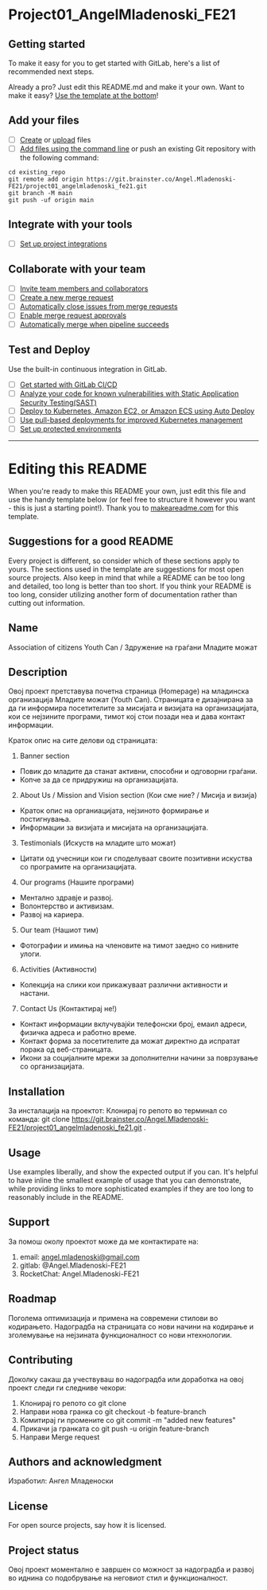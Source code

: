 # Project01_AngelMladenoski_FE21

## Getting started

To make it easy for you to get started with GitLab, here's a list of recommended next steps.

Already a pro? Just edit this README.md and make it your own. Want to make it easy? [Use the template at the bottom](#editing-this-readme)!

## Add your files

- [ ] [Create](https://docs.gitlab.com/ee/user/project/repository/web_editor.html#create-a-file) or [upload](https://docs.gitlab.com/ee/user/project/repository/web_editor.html#upload-a-file) files
- [ ] [Add files using the command line](https://docs.gitlab.com/ee/gitlab-basics/add-file.html#add-a-file-using-the-command-line) or push an existing Git repository with the following command:

```
cd existing_repo
git remote add origin https://git.brainster.co/Angel.Mladenoski-FE21/project01_angelmladenoski_fe21.git
git branch -M main
git push -uf origin main
```

## Integrate with your tools

- [ ] [Set up project integrations](https://git.brainster.co/Angel.Mladenoski-FE21/project01_angelmladenoski_fe21/-/settings/integrations)

## Collaborate with your team

- [ ] [Invite team members and collaborators](https://docs.gitlab.com/ee/user/project/members/)
- [ ] [Create a new merge request](https://docs.gitlab.com/ee/user/project/merge_requests/creating_merge_requests.html)
- [ ] [Automatically close issues from merge requests](https://docs.gitlab.com/ee/user/project/issues/managing_issues.html#closing-issues-automatically)
- [ ] [Enable merge request approvals](https://docs.gitlab.com/ee/user/project/merge_requests/approvals/)
- [ ] [Automatically merge when pipeline succeeds](https://docs.gitlab.com/ee/user/project/merge_requests/merge_when_pipeline_succeeds.html)

## Test and Deploy

Use the built-in continuous integration in GitLab.

- [ ] [Get started with GitLab CI/CD](https://docs.gitlab.com/ee/ci/quick_start/index.html)
- [ ] [Analyze your code for known vulnerabilities with Static Application Security Testing(SAST)](https://docs.gitlab.com/ee/user/application_security/sast/)
- [ ] [Deploy to Kubernetes, Amazon EC2, or Amazon ECS using Auto Deploy](https://docs.gitlab.com/ee/topics/autodevops/requirements.html)
- [ ] [Use pull-based deployments for improved Kubernetes management](https://docs.gitlab.com/ee/user/clusters/agent/)
- [ ] [Set up protected environments](https://docs.gitlab.com/ee/ci/environments/protected_environments.html)

---

# Editing this README

When you're ready to make this README your own, just edit this file and use the handy template below (or feel free to structure it however you want - this is just a starting point!). Thank you to [makeareadme.com](https://www.makeareadme.com/) for this template.

## Suggestions for a good README

Every project is different, so consider which of these sections apply to yours. The sections used in the template are suggestions for most open source projects. Also keep in mind that while a README can be too long and detailed, too long is better than too short. If you think your README is too long, consider utilizing another form of documentation rather than cutting out information.

## Name

Association of citizens Youth Can / Здружение на граѓани Младите можат

## Description

Овој проект претставува почетна страница (Homepage) на младинска организација Младите можат (Youth Can). Страницата е дизајнирана за да ги информира посетителите за мисијата и визијата на организацијата, кои се нејзините програми, тимот кој стои позади неа и дава контакт информации.

Краток опис на сите делови од страницата:

1. Banner section

- Повик до младите да станат активни, способни и одговорни граѓани.
- Копче за да се придружиш на организацијата.

2. About Us / Mission and Vision section (Кои сме ние? / Мисија и визија)

- Краток опис на органиацијата, нејзиното формирање и постигнувања.
- Информации за визијата и мисијата на организацијата.

3. Testimonials (Искуств на младите што можат)

- Цитати од учесници кои ги споделуваат своите позитивни искуства со програмите на организацијата.

4. Our programs (Нашите програми)

- Ментално здравје и развој.
- Волонтерство и активизам.
- Развој на кариера.

5. Our team (Нашиот тим)

- Фотографии и имиња на членовите на тимот заедно со нивните улоги.

6. Activities (Активности)

- Колекција на слики кои прикажуваат различни активности и настани.

7. Contact Us (Контактирај не!)

- Контакт информации вклучувајќи телефонски број, емаил адреси, физичка адреса и работно време.
- Контакт форма за посетителите да можат директно да испратат порака од веб-страницата.
- Икони за социјалните мрежи за дополнителни начини за поврзување со организацијата.

## Installation

За инсталација на проектот:
Клонирај го репото во терминал со команда:
git clone https://git.brainster.co/Angel.Mladenoski-FE21/project01_angelmladenoski_fe21.git .

## Usage

Use examples liberally, and show the expected output if you can. It's helpful to have inline the smallest example of usage that you can demonstrate, while providing links to more sophisticated examples if they are too long to reasonably include in the README.

## Support

За помош околу проектот може да ме контактирате на:

1. email: angel.mladenoski@gmail.com
2. gitlab: @Angel.Mladenoski-FE21
3. RocketChat: Angel.Mladenoski-FE21

## Roadmap

Поголема оптимизација и примена на современи стилови во кодирањето. Надоградба на страницата со нови начини на кодирање и зголемување на нејзината функционалност со нови нтехнологии.

## Contributing

Доколку сакаш да учествуваш во надоградба или доработка на овој проект следи ги следниве чекори:

1. Клонирај го репото со git clone
2. Направи нова гранка со git checkout -b feature-branch
3. Комитирај ги промените со git commit -m "added new features"
4. Прикачи ја гранката со git push -u origin feature-branch
5. Направи Merge request

## Authors and acknowledgment

Изработил: Ангел Младеноски

## License

For open source projects, say how it is licensed.

## Project status

Овој проект моментално е завршен со можност за надоградба и развој во иднина со подобрување на неговиот стил и функционалност.
